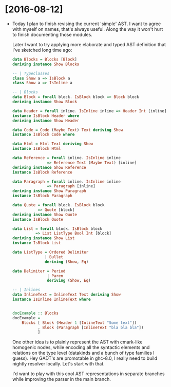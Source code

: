 # [2016-08-12]
  - Today I plan to finish revising the current 'simple' AST. I want
    to agree with myself on names, that's always useful. Along the way
	it won't hurt to finish documenting those modules.

    Later I want to try applying more elaborate and typed AST definition
	that I've sketched long time ago:

    ```haskell
    data Blocks = Blocks [Block]
    deriving instance Show Blocks

    -- | Typeclasses
    class Show a => IsBlock a
    class Show a => IsInline a

    -- | Blocks
    data Block = forall block. IsBlock block => Block block
    deriving instance Show Block

    data Header = forall inline. IsInline inline => Header Int [inline]
    instance IsBlock Header where
    deriving instance Show Header

    data Code = Code (Maybe Text) Text deriving Show
    instance IsBlock Code where

    data Html = Html Text deriving Show
    instance IsBlock Html

    data Reference = forall inline. IsInline inline
                   => Reference Text (Maybe Text) [inline]
    deriving instance Show Reference
    instance IsBlock Reference

    data Paragraph = forall inline. IsInline inline
                   => Paragraph [inline]
    deriving instance Show Paragraph
    instance IsBlock Paragraph

    data Quote = forall block. IsBlock block
               => Quote [block]
    deriving instance Show Quote
    instance IsBlock Quote

    data List = forall block. IsBlock block
              => List ListType Bool Int [block]
    deriving instance Show List
    instance IsBlock List

    data ListType = Ordered Delimiter
                  | Bullet
                  deriving (Show, Eq)

    data Delimiter = Period
                   | Paren
                   deriving (Show, Eq)

    -- | Inlines
    data InlineText = InlineText Text deriving Show
    instance IsInline InlineText where


    docExample :: Blocks
    docExample =
        Blocks [ Block (Header 1 [InlineText "Some text"])
               , Block (Paragraph [InlineText "bla bla bla"])
               ]

	```

	One other idea is to plainly represent the AST with cmark-like homogenic
	nodes, while encoding all the syntactic elements and relations on the type
	level (datakinds and a bunch of type families I guess). Hey GADT's are
	promotable in ghc-8.0, I really need to build nightly resolver locally.
	Let's start with that.

	I'd want to play with this cool AST representations in separate branches
	while improving the parser in the main branch.

